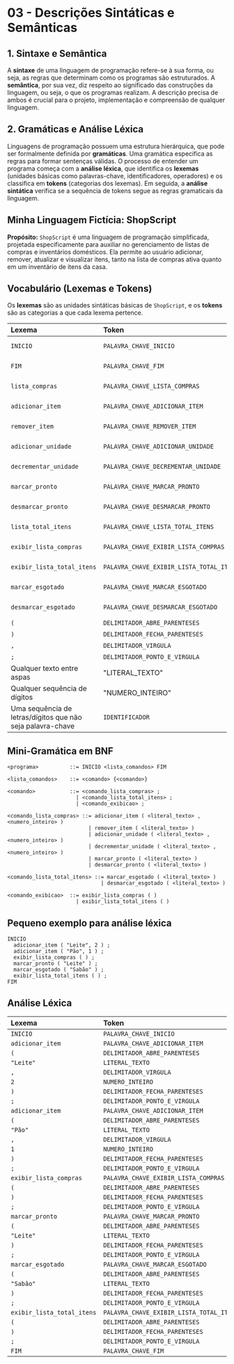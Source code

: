 # 03 - Descrições Sintáticas e Semânticas

## 1. Sintaxe e Semântica

A **sintaxe** de uma linguagem de programação refere-se à sua forma, ou seja, as regras que determinam como os programas são estruturados. A **semântica**, por sua vez, diz respeito ao significado das construções da linguagem, ou seja, o que os programas realizam. A descrição precisa de ambos é crucial para o projeto, implementação e compreensão de qualquer linguagem.

## 2. Gramáticas e Análise Léxica

Linguagens de programação possuem uma estrutura hierárquica, que pode ser formalmente definida por **gramáticas**. Uma gramática especifica as regras para formar sentenças válidas. O processo de entender um programa começa com a **análise léxica**, que identifica os **lexemas** (unidades básicas como palavras-chave, identificadores, operadores) e os classifica em **tokens** (categorias dos lexemas). Em seguida, a **análise sintática** verifica se a sequência de tokens segue as regras gramaticais da linguagem.

## Minha Linguagem Fictícia: ShopScript

**Propósito:** `ShopScript` é uma linguagem de programação simplificada, projetada especificamente para auxiliar no gerenciamento de listas de compras e inventários domésticos. Ela permite ao usuário adicionar, remover, atualizar e visualizar itens, tanto na lista de compras ativa quanto em um inventário de itens da casa.

## Vocabulário (Lexemas e Tokens)

Os **lexemas** são as unidades sintáticas básicas de `ShopScript`, e os **tokens** são as categorias a que cada lexema pertence.

| Lexema            | Token                       | Categoria             |
| :---------------- | :-------------------------- | :-------------------- |
| `INICIO`          | `PALAVRA_CHAVE_INICIO`      | Palavra-chave         |
| `FIM`             | `PALAVRA_CHAVE_FIM`         | Palavra-chave         |
| `lista_compras`   | `PALAVRA_CHAVE_LISTA_COMPRAS`| Palavra-chave         |
| `adicionar_item`  | `PALAVRA_CHAVE_ADICIONAR_ITEM`| Palavra-chave         |
| `remover_item`    | `PALAVRA_CHAVE_REMOVER_ITEM`| Palavra-chave         |
| `adicionar_unidade`| `PALAVRA_CHAVE_ADICIONAR_UNIDADE`| Palavra-chave      |
| `decrementar_unidade`| `PALAVRA_CHAVE_DECREMENTAR_UNIDADE`| Palavra-chave   |
| `marcar_pronto`   | `PALAVRA_CHAVE_MARCAR_PRONTO`| Palavra-chave         |
| `desmarcar_pronto`| `PALAVRA_CHAVE_DESMARCAR_PRONTO`| Palavra-chave       |
| `lista_total_itens`| `PALAVRA_CHAVE_LISTA_TOTAL_ITENS`| Palavra-chave      |
| `exibir_lista_compras`| `PALAVRA_CHAVE_EXIBIR_LISTA_COMPRAS`| Palavra-chave |
| `exibir_lista_total_itens`|`PALAVRA_CHAVE_EXIBIR_LISTA_TOTAL_ITENS`| Palavra-chave|
| `marcar_esgotado` | `PALAVRA_CHAVE_MARCAR_ESGOTADO`| Palavra-chave       |
| `desmarcar_esgotado`| `PALAVRA_CHAVE_DESMARCAR_ESGOTADO`| Palavra-chave   |
| `(`             | `DELIMITADOR_ABRE_PARENTESES` | Delimitador           |
| `)`             | `DELIMITADOR_FECHA_PARENTESES`| Delimitador           |
| `,`             | `DELIMITADOR_VIRGULA`         | Delimitador           |
| `;`             | `DELIMITADOR_PONTO_E_VIRGULA` | Delimitador           |
| Qualquer texto entre aspas|"LITERAL_TEXTO"        | Literal               |
| Qualquer sequência de dígitos|"NUMERO_INTEIRO"       | Literal               |
| Uma sequência de letras/dígitos que não seja palavra-chave | `IDENTIFICADOR`| Identificador         |

## Mini-Gramática em BNF

```bnf
<programa>          ::= INICIO <lista_comandos> FIM

<lista_comandos>    ::= <comando> {<comando>}

<comando>           ::= <comando_lista_compras> ;
                      | <comando_lista_total_itens> ;
                      | <comando_exibicao> ;

<comando_lista_compras> ::= adicionar_item ( <literal_texto> , <numero_inteiro> )
                          | remover_item ( <literal_texto> )
                          | adicionar_unidade ( <literal_texto> , <numero_inteiro> )
                          | decrementar_unidade ( <literal_texto> , <numero_inteiro> )
                          | marcar_pronto ( <literal_texto> )
                          | desmarcar_pronto ( <literal_texto> )

<comando_lista_total_itens> ::= marcar_esgotado ( <literal_texto> )
                              | desmarcar_esgotado ( <literal_texto> )

<comando_exibicao>  ::= exibir_lista_compras ( )
                      | exibir_lista_total_itens ( )
```

## Pequeno exemplo para análise léxica 

```
INICIO
  adicionar_item ( "Leite", 2 ) ;
  adicionar_item ( "Pão", 1 ) ;
  exibir_lista_compras ( ) ;
  marcar_pronto ( "Leite" ) ;
  marcar_esgotado ( "Sabão" ) ;
  exibir_lista_total_itens ( ) ;
FIM
```

## Análise Léxica 

| Lexema                    | Token                              |
| :------------------------ | :--------------------------------- |
| `INICIO`                  | `PALAVRA_CHAVE_INICIO`             |
| `adicionar_item`          | `PALAVRA_CHAVE_ADICIONAR_ITEM`     |
| `(`                       | `DELIMITADOR_ABRE_PARENTESES`      |
| `"Leite"`                 | `LITERAL_TEXTO`                    |
| `,`                       | `DELIMITADOR_VIRGULA`              |
| `2`                       | `NUMERO_INTEIRO`                   |
| `)`                       | `DELIMITADOR_FECHA_PARENTESES`     |
| `;`                       | `DELIMITADOR_PONTO_E_VIRGULA`      |
| `adicionar_item`          | `PALAVRA_CHAVE_ADICIONAR_ITEM`     |
| `(`                       | `DELIMITADOR_ABRE_PARENTESES`      |
| `"Pão"`                   | `LITERAL_TEXTO`                    |
| `,`                       | `DELIMITADOR_VIRGULA`              |
| `1`                       | `NUMERO_INTEIRO`                   |
| `)`                       | `DELIMITADOR_FECHA_PARENTESES`     |
| `;`                       | `DELIMITADOR_PONTO_E_VIRGULA`      |
| `exibir_lista_compras`    | `PALAVRA_CHAVE_EXIBIR_LISTA_COMPRAS`|
| `(`                       | `DELIMITADOR_ABRE_PARENTESES`      |
| `)`                       | `DELIMITADOR_FECHA_PARENTESES`     |
| `;`                       | `DELIMITADOR_PONTO_E_VIRGULA`      |
| `marcar_pronto`           | `PALAVRA_CHAVE_MARCAR_PRONTO`      |
| `(`                       | `DELIMITADOR_ABRE_PARENTESES`      |
| `"Leite"`                 | `LITERAL_TEXTO`                    |
| `)`                       | `DELIMITADOR_FECHA_PARENTESES`     |
| `;`                       | `DELIMITADOR_PONTO_E_VIRGULA`      |
| `marcar_esgotado`         | `PALAVRA_CHAVE_MARCAR_ESGOTADO`    |
| `(`                       | `DELIMITADOR_ABRE_PARENTESES`      |
| `"Sabão"`                 | `LITERAL_TEXTO`                    |
| `)`                       | `DELIMITADOR_FECHA_PARENTESES`     |
| `;`                       | `DELIMITADOR_PONTO_E_VIRGULA`      |
| `exibir_lista_total_itens`| `PALAVRA_CHAVE_EXIBIR_LISTA_TOTAL_ITENS`|
| `(`                       | `DELIMITADOR_ABRE_PARENTESES`      |
| `)`                       | `DELIMITADOR_FECHA_PARENTESES`     |
| `;`                       | `DELIMITADOR_PONTO_E_VIRGULA`      |
| `FIM`                     | `PALAVRA_CHAVE_FIM`                |
